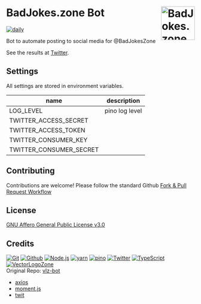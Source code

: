 # BadJokes.zone Bot [<img alt="BadJokes.zone Logo" src="https://tools.vectorlogo.zone/favicon.svg" height="90" align="right" />](https://www.badjokes.zone/)

[![daily](https://github.com/Bitmona/badjokes-bot/workflows/daily/badge.svg)](https://github.com/Bitmona/badjokes-bot/actions?query=workflow%3Adaily)

Bot to automate posting to social media for @BadJokesZone

See the results at [Twitter](https://twitter.com/BadJokesZone).

## Settings

All settings are stored in environment variables.

| name                     | description
|--------------------------|----------------
| LOG_LEVEL                | pino log level
| TWITTER_ACCESS_SECRET    |
| TWITTER_ACCESS_TOKEN     |
| TWITTER_CONSUMER_KEY     |
| TWITTER_CONSUMER_SECRET  |

## Contributing

Contributions are welcome!  Please follow the standard Github [Fork & Pull Request Workflow](https://gist.github.com/Chaser324/ce0505fbed06b947d962)

## License

[GNU Affero General Public License v3.0](LICENSE.txt)

## Credits

[![Git](https://www.vectorlogo.zone/logos/git-scm/git-scm-ar21.svg)](https://git-scm.com/ "Version control")
[![Github](https://www.vectorlogo.zone/logos/github/github-ar21.svg)](https://github.com/ "Code hosting/CI/Cron")
[![Node.js](https://www.vectorlogo.zone/logos/nodejs/nodejs-ar21.svg)](https://nodejs.org/ "Application Server")
[![yarn](https://www.vectorlogo.zone/logos/yarnpkg/yarnpkg-ar21.svg)](https://www.yarnpkg.com/ "JS Package Management")
[![pino](https://www.vectorlogo.zone/logos/getpinoio/getpinoio-ar21.svg)](https://www.getpino.io/ "Logging")
[![Twitter](https://www.vectorlogo.zone/logos/twitter/twitter-ar21.svg)](https://twitter.com/ "Where to post")
[![TypeScript](https://www.vectorlogo.zone/logos/typescriptlang/typescriptlang-ar21.svg)](https://www.typescriptlang.org/ "Programming Language")
[![VectorLogoZone](https://www.vectorlogo.zone/logos/vectorlogozone/vectorlogozone-ar21.svg)](https://www.vectorlogo.zone/ "Logos") <br/>
Original Repo:  [vlz-bot](https://github.com/VectorLogoZone/vlz-bot/)

* [axios](https://github.com/axios/axios)
* [moment.js](https://momentjs.com/?)
* [twit](https://github.com/ttezel/twit)
